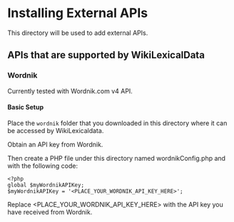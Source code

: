# Installing External APIs

This directory will be used to add external APIs.

## APIs that are supported by WikiLexicalData

### Wordnik

Currently tested with Wordnik.com v4 API.

#### Basic Setup

Place the `wordnik` folder that you downloaded in this directory
where it can be accessed by WikiLexicaldata.

Obtain an API key from Wordnik.

Then create a PHP file under this directory named wordnikConfig.php and 
with the following code:

	<?php
	global $myWordnikAPIKey;
	$myWordnikAPIKey = '<PLACE_YOUR_WORDNIK_API_KEY_HERE>';

Replace <PLACE_YOUR_WORDNIK_API_KEY_HERE> with the API key you have received
from Wordnik.
